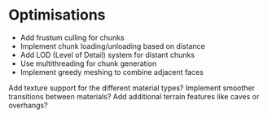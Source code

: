 # Optimisations
 - Add frustum culling for chunks
 - Implement chunk loading/unloading based on distance
 - Add LOD (Level of Detail) system for distant chunks
 - Use multithreading for chunk generation
 - Implement greedy meshing to combine adjacent faces
 


Add texture support for the different material types?
Implement smoother transitions between materials?
Add additional terrain features like caves or overhangs?
